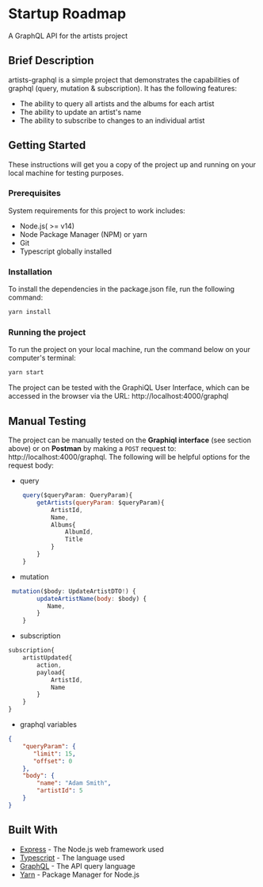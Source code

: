 # Startup Roadmap
A GraphQL API for the artists project 

## Brief Description
artists-graphql is a simple project that demonstrates the capabilities of graphql (query, mutation & subscription). It has the following features:
- The ability to query all artists and the albums for each artist
- The ability to update an artist's name
- The ability to subscribe to changes to an individual artist


## Getting Started
These instructions will get you a copy of the project up and running on your local machine for testing purposes.

### Prerequisites
System requirements for this project to work includes:
- Node.js( >= v14)
- Node Package Manager (NPM) or yarn
- Git
- Typescript globally installed

### Installation
To install the dependencies in the package.json file, run the following command: 

```bash
yarn install
```

### Running the project
To run the project on your local machine, run the command below on your computer's terminal:  


```bash
yarn start
```

The project can be tested with the GraphiQL User Interface, which can be accessed in the browser via the URL: http://localhost:4000/graphql

## Manual Testing
The project can be manually tested on the **Graphiql interface** (see section above) or on **Postman** by making a `POST` request to: http://localhost:4000/graphql. The following will be helpful options for the request body:
- query

```js
    query($queryParam: QueryParam){
        getArtists(queryParam: $queryParam){
            ArtistId,
            Name,
            Albums{
                AlbumId,
                Title
            }
        }
    }
```

- mutation
```js
 mutation($body: UpdateArtistDTO!) { 
        updateArtistName(body: $body) {
           Name,
        }
    }
```

- subscription
```js
subscription{
    artistUpdated{
        action,
        payload{
            ArtistId,
            Name
        }
    }
}
```

- graphql variables
```json
{
    "queryParam": {
       "limit": 15,
       "offset": 0
    },
    "body": {
        "name": "Adam Smith",
        "artistId": 5
    }
}
```

## Built With
- [Express](https://expressjs.com/) - The Node.js web framework used
- [Typescript](https://www.typescriptlang.org/) - The language used
- [GraphQL](https://graphql.org/) - The API query language
- [Yarn](https://yarnpkg.com/) - Package Manager for Node.js



